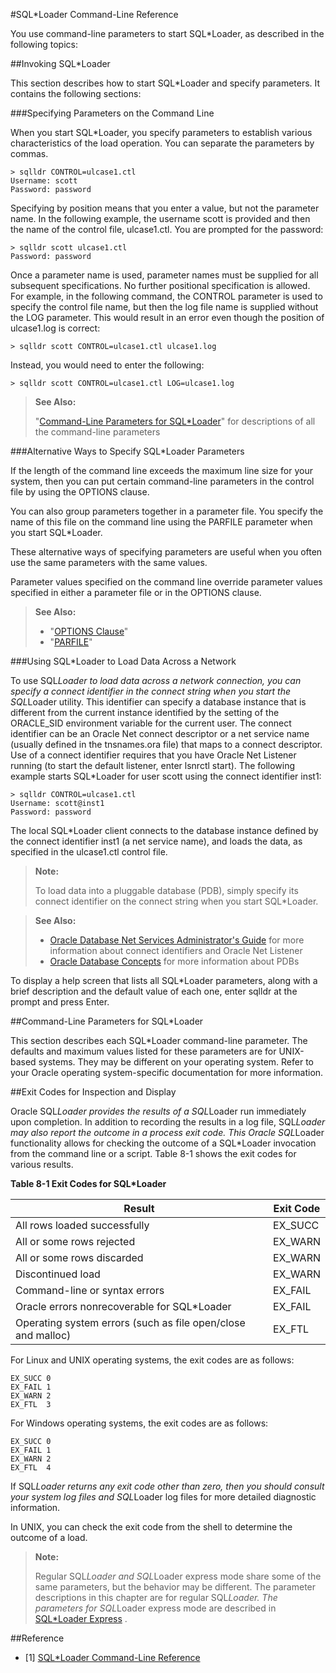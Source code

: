 #SQL*Loader Command-Line Reference

You use command-line parameters to start SQL*Loader, as described in the following topics:

##Invoking SQL*Loader

This section describes how to start SQL*Loader and specify parameters. It contains the following sections:

###Specifying Parameters on the Command Line

When you start SQL*Loader, you specify parameters to establish various characteristics of the load operation. You can separate the parameters by commas.

```
> sqlldr CONTROL=ulcase1.ctl
Username: scott
Password: password
```
 
Specifying by position means that you enter a value, but not the parameter name. In the following example, the username scott is provided and then the name of the control file, ulcase1.ctl. You are prompted for the password:

```
> sqlldr scott ulcase1.ctl
Password: password
```
 
Once a parameter name is used, parameter names must be supplied for all subsequent specifications. No further positional specification is allowed. For example, in the following command, the CONTROL parameter is used to specify the control file name, but then the log file name is supplied without the LOG parameter. This would result in an error even though the position of ulcase1.log is correct:

```
> sqlldr scott CONTROL=ulcase1.ctl ulcase1.log
```

Instead, you would need to enter the following:

```
> sqlldr scott CONTROL=ulcase1.ctl LOG=ulcase1.log
```

> **See Also:**
> 
> "[Command-Line Parameters for SQL*Loader](http://docs.oracle.com/database/121/SUTIL/GUID-D7A661F1-5EE3-43DF-B3A5-050B2CF66844.htm)" for descriptions of all the command-line parameters

###Alternative Ways to Specify SQL*Loader Parameters

If the length of the command line exceeds the maximum line size for your system, then you can put certain command-line parameters in the control file by using the OPTIONS clause.

You can also group parameters together in a parameter file. You specify the name of this file on the command line using the PARFILE parameter when you start SQL*Loader.

These alternative ways of specifying parameters are useful when you often use the same parameters with the same values.

Parameter values specified on the command line override parameter values specified in either a parameter file or in the OPTIONS clause.

> **See Also:**
> 
> * "[OPTIONS Clause](http://docs.oracle.com/database/121/SUTIL/GUID-34A050B6-3FD7-4B77-97D2-04C03D359D16.htm#GUID-2BB41EA6-C94D-41C1-94DE-966B291943E6)"
> * "[PARFILE](http://docs.oracle.com/database/121/SUTIL/GUID-958AD711-DAAA-4185-9055-FD7535CF413D.htm)"

###Using SQL*Loader to Load Data Across a Network

To use SQL*Loader to load data across a network connection, you can specify a connect identifier in the connect string when you start the SQL*Loader utility. This identifier can specify a database instance that is different from the current instance identified by the setting of the ORACLE_SID environment variable for the current user. The connect identifier can be an Oracle Net connect descriptor or a net service name (usually defined in the tnsnames.ora file) that maps to a connect descriptor. Use of a connect identifier requires that you have Oracle Net Listener running (to start the default listener, enter lsnrctl start). The following example starts SQL*Loader for user scott using the connect identifier inst1:

```
> sqlldr CONTROL=ulcase1.ctl
Username: scott@inst1
Password: password
```

The local SQL*Loader client connects to the database instance defined by the connect identifier inst1 (a net service name), and loads the data, as specified in the ulcase1.ctl control file.

> **Note:**
> 
> To load data into a pluggable database (PDB), simply specify its connect identifier on the connect string when you start SQL*Loader.

> **See Also:**
> 
> * [Oracle Database Net Services Administrator's Guide](http://docs.oracle.com/database/121/NETAG/concepts.htm#NETAG363) for more information about connect identifiers and Oracle Net Listener
> * [Oracle Database Concepts](http://docs.oracle.com/database/121/CNCPT/cdbovrvw.htm#CNCPT89234) for more information about PDBs

To display a help screen that lists all SQL*Loader parameters, along with a brief description and the default value of each one, enter sqlldr at the prompt and press Enter.

##Command-Line Parameters for SQL*Loader

This section describes each SQL*Loader command-line parameter. The defaults and maximum values listed for these parameters are for UNIX-based systems. They may be different on your operating system. Refer to your Oracle operating system-specific documentation for more information.

##Exit Codes for Inspection and Display

Oracle SQL*Loader provides the results of a SQL*Loader run immediately upon completion. In addition to recording the results in a log file, SQL*Loader may also report the outcome in a process exit code. This Oracle SQL*Loader functionality allows for checking the outcome of a SQL*Loader invocation from the command line or a script. Table 8-1 shows the exit codes for various results.

**Table 8-1 Exit Codes for SQL*Loader**

Result | Exit Code
-------|----------
All rows loaded successfully | EX_SUCC
All or some rows rejected | EX_WARN
All or some rows discarded | EX_WARN
Discontinued load | EX_WARN
Command-line or syntax errors | EX_FAIL
Oracle errors nonrecoverable for SQL*Loader | EX_FAIL
Operating system errors (such as file open/close and malloc) | EX_FTL

For Linux and UNIX operating systems, the exit codes are as follows:

```
EX_SUCC 0
EX_FAIL 1
EX_WARN 2
EX_FTL  3
```

For Windows operating systems, the exit codes are as follows:

```
EX_SUCC 0
EX_FAIL 1
EX_WARN 2
EX_FTL  4
```

If SQL*Loader returns any exit code other than zero, then you should consult your system log files and SQL*Loader log files for more detailed diagnostic information.

In UNIX, you can check the exit code from the shell to determine the outcome of a load.

> **Note:**
> 
> Regular SQL*Loader and SQL*Loader express mode share some of the same parameters, but the behavior may be different. The parameter descriptions in this chapter are for regular SQL*Loader. The parameters for SQL*Loader express mode are described in [SQL*Loader Express](http://docs.oracle.com/database/121/SUTIL/GUID-8C235861-2A8B-4196-9705-E6FFED0C0C99.htm) .

##Reference

* [1] [SQL*Loader Command-Line Reference](http://docs.oracle.com/database/121/SUTIL/GUID-CD662CD8-DAA7-4A30-BC84-546E4C40DB31.htm)